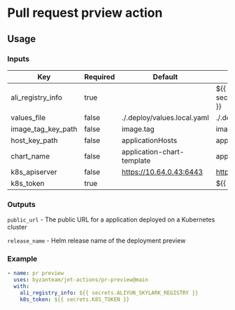 # Pull request prview action

## Usage
### Inputs
| Key                 | Required| Default                     | Example                                                 |
| ------------------- | ------- | --------------------------- | ------------------------------------------------------- |
| ali_registry_info   | true    |                             | ${{ secrets.ALIYUN_SKYLARK_REGISTRY }}                  |
| values_file         | false   | ./.deploy/values.local.yaml | ./.deploy/values.local.yaml                             |
| image_tag_key_path  | false   | image.tag                   | image.tag                                               |
| host_key_path       | false   | applicationHosts            | applicationHosts                                        |
| chart_name          | false   | application-chart-template  | application-chart-template                              |
| k8s_apiserver       | false   | https://10.64.0.43:6443     | https://10.64.0.43:6443                                 |
| k8s_token           | true    |                             | ${{ secrets.K8S_TOKEN }}                                |

### Outputs
`public_url` - The public URL for a application deployed on a Kubernetes cluster

`release_name` - Helm release name of the deployment preview

### Example
```yaml
- name: pr preview
  uses: byzanteam/jet-actions/pr-preview@main
  with:
    ali_registry_info: ${{ secrets.ALIYUN_SKYLARK_REGISTRY }}
    k8s_token: ${{ secrets.K8S_TOKEN }}
```

